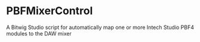 # PBFMixerControl
 A Bitwig Studio script for automatically map one or more Intech Studio PBF4 modules to the DAW mixer
